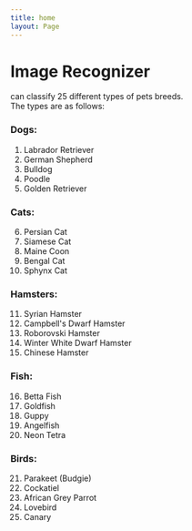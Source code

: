 ```yaml
---
title: home
layout: Page
---
```

# Image Recognizer 
can classify 25 different types of pets breeds.<br>
The types are as follows:

### Dogs:
1. Labrador Retriever
2. German Shepherd
3. Bulldog
4. Poodle
5. Golden Retriever

### Cats:
6. Persian Cat
7. Siamese Cat
8. Maine Coon
9. Bengal Cat
10. Sphynx Cat

### Hamsters:
11. Syrian Hamster
12. Campbell's Dwarf Hamster
13. Roborovski Hamster
14. Winter White Dwarf Hamster
15. Chinese Hamster

### Fish:
16. Betta Fish
17. Goldfish
18. Guppy
19. Angelfish
20. Neon Tetra

### Birds:
21. Parakeet (Budgie)
22. Cockatiel
23. African Grey Parrot
24. Lovebird
25. Canary


